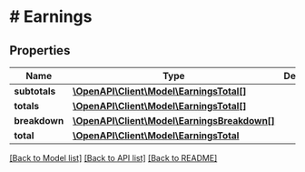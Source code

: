 # # Earnings

## Properties

Name | Type | Description | Notes
------------ | ------------- | ------------- | -------------
**subtotals** | [**\OpenAPI\Client\Model\EarningsTotal[]**](EarningsTotal.md) |  | [optional]
**totals** | [**\OpenAPI\Client\Model\EarningsTotal[]**](EarningsTotal.md) |  | [optional]
**breakdown** | [**\OpenAPI\Client\Model\EarningsBreakdown[]**](EarningsBreakdown.md) |  | [optional]
**total** | [**\OpenAPI\Client\Model\EarningsTotal**](EarningsTotal.md) |  | [optional]

[[Back to Model list]](../../README.md#models) [[Back to API list]](../../README.md#endpoints) [[Back to README]](../../README.md)
